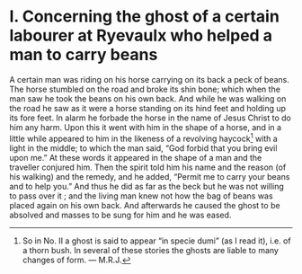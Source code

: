 
# I. Concerning the ghost of a certain labourer at Ryevaulx who helped a man to carry beans 

A certain man was riding on his horse carrying on its back a 
peck of beans. The horse stumbled on the road and broke its shin 
bone; which when the man saw he took the beans on his own 
back. And while he was walking on the road he saw as it were a 
horse standing on its hind feet and holding up its fore feet. In 
alarm he forbade the horse in the name of Jesus Christ to do him 
any harm. Upon this it went with him in the shape of a horse, and 
in a little while appeared to him in the likeness of a revolving haycock[^1] with a light in the middle; to which the man said, “God forbid that you bring evil upon me.” At these words it appeared in the shape of a man and the traveller conjured him. Then the 
spirit told him his name and the reason (of his walking) and the 
remedy, and he added, “Permit me to carry your beans and to help 
you.” And thus he did as far as the beck but he was not willing 
to pass over it ; and the living man knew not how the bag of beans 
was placed again on his own back. And afterwards he caused 
the ghost to be absolved and masses to be sung for him and he was 
eased. 

[^1]: So in No. II a ghost is said to appear “in specie dumi” (as I read it), i.e. of a thorn bush. In several of these stories the ghosts are liable to many changes of form. — M.R.J.
